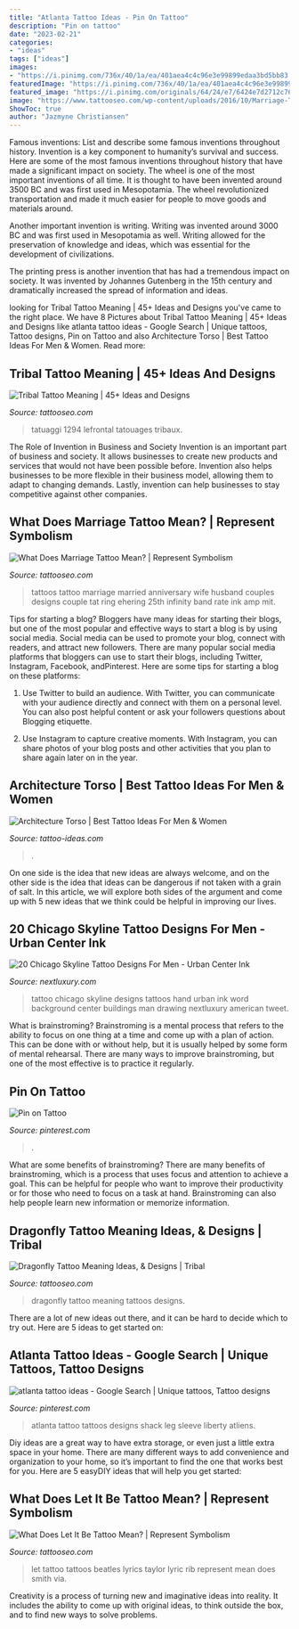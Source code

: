 ```yaml
---
title: "Atlanta Tattoo Ideas - Pin On Tattoo"
description: "Pin on tattoo"
date: "2023-02-21"
categories:
- "ideas"
tags: ["ideas"]
images:
- "https://i.pinimg.com/736x/40/1a/ea/401aea4c4c96e3e99899edaa3bd5bb83.jpg"
featuredImage: "https://i.pinimg.com/736x/40/1a/ea/401aea4c4c96e3e99899edaa3bd5bb83.jpg"
featured_image: "https://i.pinimg.com/originals/64/24/e7/6424e7d2712c764d9c73fde75fe81751.jpg"
image: "https://www.tattooseo.com/wp-content/uploads/2016/10/Marriage-Tattoos-18.jpg"
ShowToc: true
author: "Jazmyne Christiansen"
---
```



Famous inventions: List and describe some famous inventions throughout history.
Invention is a key component to humanity’s survival and success. Here are some of the most famous inventions throughout history that have made a significant impact on society.
The wheel is one of the most important inventions of all time. It is thought to have been invented around 3500 BC and was first used in Mesopotamia. The wheel revolutionized transportation and made it much easier for people to move goods and materials around.

Another important invention is writing. Writing was invented around 3000 BC and was first used in Mesopotamia as well. Writing allowed for the preservation of knowledge and ideas, which was essential for the development of civilizations.

The printing press is another invention that has had a tremendous impact on society. It was invented by Johannes Gutenberg in the 15th century and dramatically increased the spread of information and ideas.

	

		
looking for Tribal Tattoo Meaning | 45+ Ideas and Designs you've came to the right place. We have 8 Pictures about Tribal Tattoo Meaning | 45+ Ideas and Designs like atlanta tattoo ideas - Google Search | Unique tattoos, Tattoo designs, Pin on Tattoo and also Architecture Torso | Best Tattoo Ideas For Men &amp; Women. Read more:
		
    
## Tribal Tattoo Meaning | 45+ Ideas And Designs

<img loading=lazy src="https://www.tattooseo.com/wp-content/uploads/2013/11/Tribal-Tattoo-Meanings-34.jpg" onerror="this.onerror=null;this.src='https://tse2.mm.bing.net/th?id=OIP.qOQud25vHIIEAaqU89k2jQAAAA&amp;pid=15.1';" alt="Tribal Tattoo Meaning | 45+ Ideas and Designs">

_Source: tattooseo.com_

>tatuaggi 1294 lefrontal tatouages tribaux. 

	

The Role of Invention in Business and Society
Invention is an important part of business and society. It allows businesses to create new products and services that would not have been possible before. Invention also helps businesses to be more flexible in their business model, allowing them to adapt to changing demands. Lastly, invention can help businesses to stay competitive against other companies.

    
## What Does Marriage Tattoo Mean? | Represent Symbolism

<img loading=lazy src="https://www.tattooseo.com/wp-content/uploads/2016/10/Marriage-Tattoos-18.jpg" onerror="this.onerror=null;this.src='https://tse2.mm.bing.net/th?id=OIP.XuTa6sEcPsu4D_o-Y4sxGgHaFj&amp;pid=15.1';" alt="What Does Marriage Tattoo Mean? | Represent Symbolism">

_Source: tattooseo.com_

>tattoos tattoo marriage married anniversary wife husband couples designs couple tat ring ehering 25th infinity band rate ink amp mit. 

	

Tips for starting a blog?
Bloggers have many ideas for starting their blogs, but one of the most popular and effective ways to start a blog is by using social media. Social media can be used to promote your blog, connect with readers, and attract new followers. There are many popular social media platforms that bloggers can use to start their blogs, including Twitter, Instagram, Facebook, andPinterest. Here are some tips for starting a blog on these platforms:
1. Use Twitter to build an audience. With Twitter, you can communicate with your audience directly and connect with them on a personal level. You can also post helpful content or ask your followers questions about Blogging etiquette.

2. Use Instagram to capture creative moments. With Instagram, you can share photos of your blog posts and other activities that you plan to share again later on in the year.

    
## Architecture Torso | Best Tattoo Ideas For Men &amp; Women

<img loading=lazy src="https://tattoo-ideas.com/wp-content/uploads/2021/06/cathedral-1024x1024.jpg" onerror="this.onerror=null;this.src='https://tse2.mm.bing.net/th?id=OIP.oAhGZJ7CTRkvLG2uElk8eQHaHa&amp;pid=15.1';" alt="Architecture Torso | Best Tattoo Ideas For Men &amp; Women">

_Source: tattoo-ideas.com_

>. 

	

On one side is the idea that new ideas are always welcome, and on the other side is the idea that ideas can be dangerous if not taken with a grain of salt. In this article, we will explore both sides of the argument and come up with 5 new ideas that we think could be helpful in improving our lives.

    
## 20 Chicago Skyline Tattoo Designs For Men - Urban Center Ink

<img loading=lazy src="http://nextluxury.com/wp-content/uploads/hand-tattoo-of-chicago-word-with-city-skyline-buildings-in-background-on-man.jpg" onerror="this.onerror=null;this.src='https://tse2.mm.bing.net/th?id=OIP.V42_O93VtF0ZN_yJ_kowoAAAAA&amp;pid=15.1';" alt="20 Chicago Skyline Tattoo Designs For Men - Urban Center Ink">

_Source: nextluxury.com_

>tattoo chicago skyline designs tattoos hand urban ink word background center buildings man drawing nextluxury american tweet. 

	

What is brainstroming? Brainstroming is a mental process that refers to the ability to focus on one thing at a time and come up with a plan of action. This can be done with or without help, but it is usually helped by some form of mental rehearsal. There are many ways to improve brainstroming, but one of the most effective is to practice it regularly.

    
## Pin On Tattoo

<img loading=lazy src="https://i.pinimg.com/736x/40/1a/ea/401aea4c4c96e3e99899edaa3bd5bb83.jpg" onerror="this.onerror=null;this.src='https://tse2.mm.bing.net/th?id=OIP.p0iqkU9lbeyP2iI3s4WtygHaJQ&amp;pid=15.1';" alt="Pin on Tattoo">

_Source: pinterest.com_

>. 

	

What are some benefits of brainstroming?
There are many benefits of brainstroming, which is a process that uses focus and attention to achieve a goal. This can be helpful for people who want to improve their productivity or for those who need to focus on a task at hand. Brainstroming can also help people learn new information or memorize information.

    
## Dragonfly Tattoo Meaning Ideas, &amp; Designs | Tribal

<img loading=lazy src="https://www.tattooseo.com/wp-content/uploads/2014/11/Dragonfly-Tattoo-37.jpg" onerror="this.onerror=null;this.src='https://tse2.mm.bing.net/th?id=OIP.EefyvsCQnhYIYJck4BsJkAAAAA&amp;pid=15.1';" alt="Dragonfly Tattoo Meaning Ideas, &amp; Designs | Tribal">

_Source: tattooseo.com_

>dragonfly tattoo meaning tattoos designs. 

	

There are a lot of new ideas out there, and it can be hard to decide which to try out. Here are 5 ideas to get started on: 

    
## Atlanta Tattoo Ideas - Google Search | Unique Tattoos, Tattoo Designs

<img loading=lazy src="https://i.pinimg.com/originals/64/24/e7/6424e7d2712c764d9c73fde75fe81751.jpg" onerror="this.onerror=null;this.src='https://tse1.mm.bing.net/th?id=OIP.-0BRLhGR3FTftcgAk4QxdQHaLH&amp;pid=15.1';" alt="atlanta tattoo ideas - Google Search | Unique tattoos, Tattoo designs">

_Source: pinterest.com_

>atlanta tattoo tattoos designs shack leg sleeve liberty atliens. 

	

Diy ideas are a great way to have extra storage, or even just a little extra space in your home. There are many different ways to add convenience and organization to your home, so it’s important to find the one that works best for you. Here are 5 easyDIY ideas that will help you get started: 

    
## What Does Let It Be Tattoo Mean? | Represent Symbolism

<img loading=lazy src="https://www.tattooseo.com/wp-content/uploads/2018/01/Let-It-Be-Tattoo-21.jpg" onerror="this.onerror=null;this.src='https://tse3.mm.bing.net/th?id=OIP.dCn4ENvji32PFHjvaX0LFwAAAA&amp;pid=15.1';" alt="What Does Let It Be Tattoo Mean? | Represent Symbolism">

_Source: tattooseo.com_

>let tattoo tattoos beatles lyrics taylor lyric rib represent mean does smith via. 

	

Creativity is a process of turning new and imaginative ideas into reality. It includes the ability to come up with original ideas, to think outside the box, and to find new ways to solve problems.

